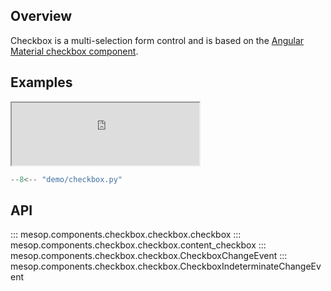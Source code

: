 ## Overview

Checkbox is a multi-selection form control and is based on the [Angular Material checkbox component](https://material.angular.io/components/checkbox/overview).

## Examples

<iframe class="component-demo" src="https://google.github.io/mesop/demo/?demo=checkbox" style="height: 100px"></iframe>

```python
--8<-- "demo/checkbox.py"
```

## API

::: mesop.components.checkbox.checkbox.checkbox
::: mesop.components.checkbox.checkbox.content_checkbox
::: mesop.components.checkbox.checkbox.CheckboxChangeEvent
::: mesop.components.checkbox.checkbox.CheckboxIndeterminateChangeEvent
